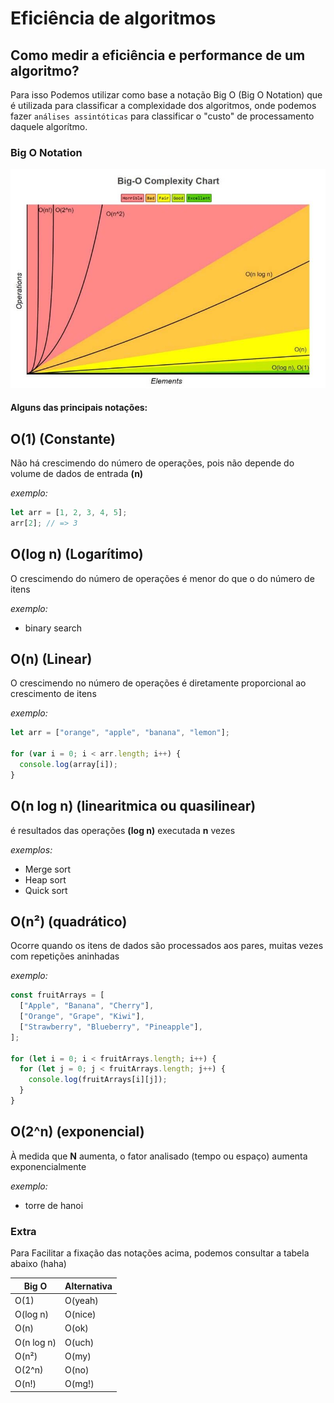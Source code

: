 # Eficiência de algoritmos

## Como medir a eficiência e performance de um algoritmo?

Para isso Podemos utilizar como base a notação Big O (Big O Notation) que é utilizada para classificar a complexidade dos algoritmos, onde podemos fazer `análises assintóticas` para classificar o "custo" de processamento daquele algorítmo.

### Big O Notation

![Big O Notation Graph](1_KfZYFUT2OKfjekJlCeYvuQ.jpg)

#### Alguns das principais notações:

## O(1) (Constante)

Não há crescimendo do número de operações, pois não depende do volume de dados de entrada **(n)**

_exemplo:_

```js
let arr = [1, 2, 3, 4, 5];
arr[2]; // => 3
```

## O(log n) (Logarítimo)

O crescimendo do número de operações é menor do que o do número de itens

_exemplo:_

- binary search

## O(n) (Linear)

O crescimendo no número de operações é diretamente proporcional ao crescimento de itens

_exemplo:_

```js
let arr = ["orange", "apple", "banana", "lemon"];

for (var i = 0; i < arr.length; i++) {
  console.log(array[i]);
}
```

## O(n log n) (linearitmica ou quasilinear)

é resultados das operações **(log n)** executada **n** vezes

_exemplos:_

- Merge sort
- Heap sort
- Quick sort

## O(n²) (quadrático)

Ocorre quando os itens de dados são processados aos pares, muitas vezes com repetições aninhadas

_exemplo:_

```js
const fruitArrays = [
  ["Apple", "Banana", "Cherry"],
  ["Orange", "Grape", "Kiwi"],
  ["Strawberry", "Blueberry", "Pineapple"],
];

for (let i = 0; i < fruitArrays.length; i++) {
  for (let j = 0; j < fruitArrays.length; j++) {
    console.log(fruitArrays[i][j]);
  }
}
```

## O(2^n) (exponencial)

À medida que **N** aumenta, o fator analisado (tempo ou espaço) aumenta exponencialmente

_exemplo:_

- torre de hanoi

### Extra

Para Facilitar a fixação das notações acima, podemos consultar a tabela abaixo (haha)

| Big O      | Alternativa |
| ---------- | ----------- |
| O(1)       | O(yeah)     |
| O(log n)   | O(nice)     |
| O(n)       | O(ok)       |
| O(n log n) | O(uch)      |
| O(n²)      | O(my)       |
| O(2^n)     | O(no)       |
| O(n!)      | O(mg!)      |
